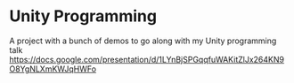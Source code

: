 # Unity Programming
A project with a bunch of demos to go along with my Unity programming talk
https://docs.google.com/presentation/d/1LYnBjSPGqqfuWAKitZlJx264KN9O8YgNLXmKWJqHWFo
